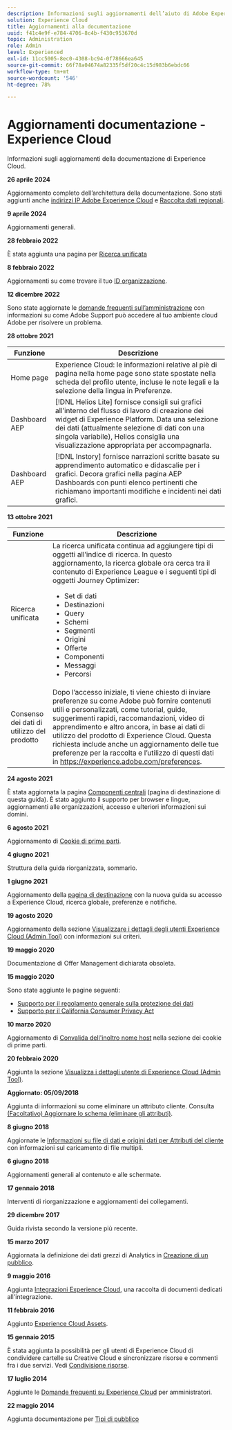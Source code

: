 ```yaml
---
description: Informazioni sugli aggiornamenti dell’aiuto di Adobe Experience Cloud.
solution: Experience Cloud
title: Aggiornamenti alla documentazione
uuid: f41c4e9f-e784-4706-8c4b-f430c953670d
topic: Administration
role: Admin
level: Experienced
exl-id: 11cc5005-8ec0-4308-bc94-0f78666ea645
source-git-commit: 66f78a04674a82335f5df20c4c15d983b6ebdc66
workflow-type: tm+mt
source-wordcount: '546'
ht-degree: 78%

---
```


# Aggiornamenti documentazione - Experience Cloud

Informazioni sugli aggiornamenti della documentazione di Experience Cloud.

**26 aprile 2024**

Aggiornamento completo dell’architettura della documentazione. Sono stati aggiunti anche [indirizzi IP Adobe Experience Cloud](../data-collection/ip-addresses.md) e [Raccolta dati regionali](../data-collection/rdc.md).

**9 aprile 2024**

Aggiornamenti generali.

**28 febbraio 2022**

È stata aggiunta una pagina per [Ricerca unificata](../features/search.md)

**8 febbraio 2022**

Aggiornamenti su come trovare il tuo [ID organizzazione](../administration/organizations.md).

**12 dicembre 2022**

Sono state aggiornate le [domande frequenti sull’amministrazione](faq.md) con informazioni su come Adobe Support può accedere al tuo ambiente cloud Adobe per risolvere un problema.

**28 ottobre 2021**

| Funzione | Descrizione |
| ------- | ------- |
| Home page | Experience Cloud: le informazioni relative al piè di pagina nella home page sono state spostate nella scheda del profilo utente, incluse le note legali e la selezione della lingua in Preferenze. |
| Dashboard AEP | [!DNL Helios Lite] fornisce consigli sui grafici all’interno del flusso di lavoro di creazione dei widget di Experience Platform. Data una selezione dei dati (attualmente selezione di dati con una singola variabile), Helios consiglia una visualizzazione appropriata per accompagnarla. |
| Dashboard AEP | [!DNL Instory] fornisce narrazioni scritte basate su apprendimento automatico e didascalie per i grafici. Decora grafici nella pagina AEP Dashboards con punti elenco pertinenti che richiamano importanti modifiche e incidenti nei dati grafici. |

**13 ottobre 2021**

| Funzione | Descrizione |
| ------- | ------- |
| Ricerca unificata | La ricerca unificata continua ad aggiungere tipi di oggetti all’indice di ricerca. In questo aggiornamento, la ricerca globale ora cerca tra il contenuto di Experience League e i seguenti tipi di oggetti Journey Optimizer: <ul><li>Set di dati</li><li>Destinazioni</li><li>Query</li><li>Schemi</li><li>Segmenti</li><li>Origini</li><li>Offerte</li><li>Componenti</li><li>Messaggi</li><li>Percorsi</li></ul> |
| Consenso dei dati di utilizzo del prodotto | Dopo l’accesso iniziale, ti viene chiesto di inviare preferenze su come Adobe può fornire contenuti utili e personalizzati, come tutorial, guide, suggerimenti rapidi, raccomandazioni, video di apprendimento e altro ancora, in base ai dati di utilizzo del prodotto di Experience Cloud. Questa richiesta include anche un aggiornamento delle tue preferenze per la raccolta e l’utilizzo di questi dati in <https://experience.adobe.com/preferences>. |

**24 agosto 2021**

È stata aggiornata la pagina [Componenti centrali](../experience-cloud.md) (pagina di destinazione di questa guida). È stato aggiunto il supporto per browser e lingue, aggiornamenti alle organizzazioni, accesso e ulteriori informazioni sui domini.

**6 agosto 2021**

Aggiornamento di [Cookie di prime parti](../data-collection/adobe-managed-cert.md).

**4 giugno 2021**

Struttura della guida riorganizzata, sommario.

**1 giugno 2021**

Aggiornamento della [pagina di destinazione](../experience-cloud.md) con la nuova guida su accesso a Experience Cloud, ricerca globale, preferenze e notifiche.

**19 agosto 2020**

Aggiornamento della sezione [Visualizzare i dettagli degli utenti Experience Cloud (Admin Tool)](../administration/admin-tool-experience-cloud.md) con informazioni sui criteri.

**19 maggio 2020**

Documentazione di Offer Management dichiarata obsoleta.

**15 maggio 2020**

Sono state aggiunte le pagine seguenti:

* [Supporto per il regolamento generale sulla protezione dei dati](../services/customer-attributes/gdpr.md)
* [Supporto per il California Consumer Privacy Act](../services/customer-attributes/ccpa.md)

**10 marzo 2020**

Aggiornamento di [Convalida dell&#39;inoltro nome host](../data-collection/adobe-managed-cert.md) nella sezione dei cookie di prime parti.

**20 febbraio 2020**

Aggiunta la sezione [Visualizza i dettagli utente di Experience Cloud (Admin Tool)](../administration/admin-tool-experience-cloud.md).

**Aggiornato: 05/09/2018**

Aggiunta di informazioni su come eliminare un attributo cliente. Consulta [(Facoltativo) Aggiornare lo schema (eliminare gli attributi)](../services/customer-attributes/t-crs-usecase.md).

**8 giugno 2018**

Aggiornate le [Informazioni su file di dati e origini dati per Attributi del cliente](../services/customer-attributes/crs-data-file.md) con informazioni sul caricamento di file multipli.

**6 giugno 2018**

Aggiornamenti generali al contenuto e alle schermate.

**17 gennaio 2018**

Interventi di riorganizzazione e aggiornamenti dei collegamenti.

**29 dicembre 2017**

Guida rivista secondo la versione più recente.

**15 marzo 2017**

Aggiornata la definizione dei dati grezzi di Analytics in [Creazione di un pubblico](../services/audiences/create.md).

**9 maggio 2016**

Aggiunta [Integrazioni Experience Cloud](../administration/integrations.md), una raccolta di documenti dedicati all&#39;integrazione.

**11 febbraio 2016**

Aggiunto [Experience Cloud Assets](../services/assets/experience-cloud-assets.md).

**15 gennaio 2015**

È stata aggiunta la possibilità per gli utenti di Experience Cloud di condividere cartelle su Creative Cloud e sincronizzare risorse e commenti fra i due servizi. Vedi [Condivisione risorse](../services/assets/creative-cloud.md).

**17 luglio 2014**

Aggiunte le [Domande frequenti su Experience Cloud](faq.md) per amministratori.

**22 maggio 2014**

Aggiunta documentazione per [Tipi di pubblico](../services/audiences/overview.md)
